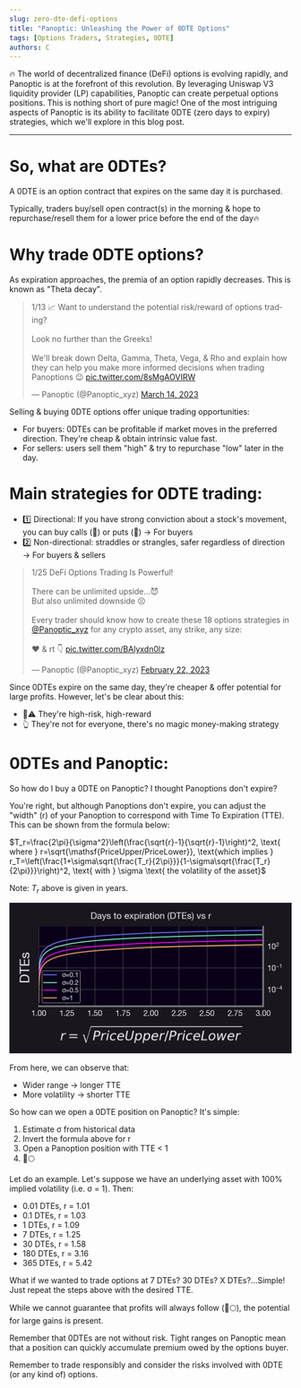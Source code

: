 ```yaml
---
slug: zero-dte-defi-options
title: "Panoptic: Unleashing the Power of 0DTE Options"
tags: [Options Traders, Strategies, 0DTE]
authors: C
---
```


🔥 The world of decentralized finance (DeFi) options is evolving rapidly, and Panoptic is at the forefront of this revolution. By leveraging Uniswap V3 liquidity provider (LP) capabilities, Panoptic can create perpetual options positions. This is nothing short of pure magic! One of the most intriguing aspects of Panoptic is its ability to facilitate 0DTE (zero days to expiry) strategies, which we'll explore in this blog post.

<!--truncate-->

---

# So, what are 0DTEs? 

A 0DTE is an option contract that expires on the same day it is purchased.

Typically, traders buy/sell open contract(s) in the morning & hope to repurchase/resell them for a lower price before the end of the day🔥

# Why trade 0DTE options? 

As expiration approaches, the premia of an option rapidly decreases. This is known as "Theta decay".

<blockquote class="twitter-tweet" data-conversation="none"><p lang="en" dir="ltr">1/13 📈 Want to understand the potential risk/reward of options trading?<br/><br/>Look no further than the Greeks!<br/><br/>We&#39;ll break down Delta, Gamma, Theta, Vega, &amp; Rho and explain how they can help you make more informed decisions when trading Panoptions 😉 <a href="https://t.co/8sMgAOVIRW">pic.twitter.com/8sMgAOVIRW</a></p>&mdash; Panoptic (@Panoptic_xyz) <a href="https://twitter.com/Panoptic_xyz/status/1635765241157160960?ref_src=twsrc%5Etfw">March 14, 2023</a></blockquote> <script async src="https://platform.twitter.com/widgets.js" charset="utf-8"></script>

Selling & buying 0DTE options offer unique trading opportunities:
- For buyers: 0DTEs can be profitable if market moves in the preferred direction. They're cheap & obtain intrinsic value fast.
- For sellers: users sell them "high" & try to repurchase "low" later in the day.


# Main strategies for 0DTE trading: 

- 1️⃣ Directional: If you have strong conviction about a stock's movement, you can buy calls (🐂) or puts (🐻) → For buyers
- 2️⃣ Non-directional: straddles or strangles, safer regardless of direction → For buyers & sellers

<blockquote class="twitter-tweet" data-conversation="none"><p lang="en" dir="ltr">1/25 DeFi Options Trading Is Powerful!<br/><br/>There can be unlimited upside…😈<br/>But also unlimited downside 😣<br/><br/>Every trader should know how to create these 18 options strategies in <a href="https://twitter.com/Panoptic_xyz?ref_src=twsrc%5Etfw">@Panoptic_xyz</a> for any crypto asset, any strike, any size:<br/><br/>❤️ &amp; rt 👇 <a href="https://t.co/BAlyxdn0lz">pic.twitter.com/BAlyxdn0lz</a></p>&mdash; Panoptic (@Panoptic_xyz) <a href="https://twitter.com/Panoptic_xyz/status/1628530117118169088?ref_src=twsrc%5Etfw">February 22, 2023</a></blockquote> <script async src="https://platform.twitter.com/widgets.js" charset="utf-8"></script>

Since 0DTEs expire on the same day, they're cheaper & offer potential for large profits. However, let's be clear about this: 

- 📢⚠️ They're high-risk, high-reward
- 👆 They're not for everyone, there's no magic money-making strategy

# 0DTEs and Panoptic:

So how do I buy a 0DTE on Panoptic? I thought Panoptions don't expire?

You're right, but although Panoptions don't expire, you can adjust the "width" (r) of your Panoption to correspond with Time To Expiration (TTE). This can be shown from the formula below:
  
$T_r=\frac{2\pi}{\sigma^2}\left(\frac{\sqrt{r}-1}{\sqrt{r}-1}\right)^2, \text{ where } r=\sqrt{\mathsf{PriceUpper/PriceLower}}, \text{which implies } r_T=\left(\frac{1+\sigma\sqrt{\frac{T_r}{2\pi}}}{1-\sigma\sqrt{\frac{T_r}{2\pi}}}\right)^2, \text{ with } \sigma \text{ the volatility of the asset}$

Note: $T_r$ above is given in years.

![img1](./img1.png)

From here, we can observe that:
- Wider range → longer TTE
- More volatility → shorter TTE

So how can we open a 0DTE position on Panoptic? It's simple:

1. Estimate σ from historical data
2. Invert the formula above for r 
3. Open a Panoption position with TTE < 1
4. 🚀🌕

Let do an example. Let's suppose we have an underlying asset with 100% implied volatility (i.e. σ = 1). Then:
- 0.01 DTEs, r = 1.01
- 0.1 DTEs, r = 1.03
- 1 DTEs, r = 1.09
- 7 DTEs, r = 1.25
- 30 DTEs, r = 1.58
- 180 DTEs, r = 3.16
- 365 DTEs, r = 5.42

What if we wanted to trade options at 7 DTEs? 30 DTEs? X DTEs?...Simple! Just repeat the steps above with the desired TTE.

While we cannot guarantee that profits will always follow (🚀🌕), the potential for large gains is present.

Remember that 0DTEs are not without risk. Tight ranges on Panoptic mean that a position can quickly accumulate premium owed by the options buyer.

Remember to trade responsibly and consider the risks involved with 0DTE (or any kind of) options.